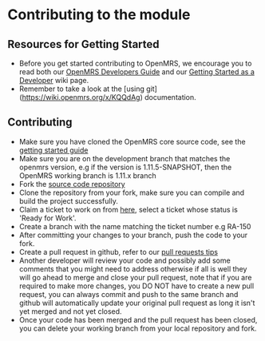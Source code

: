 # Contributing to the module

## Resources for Getting Started
- Before you get started contributing to OpenMRS, we encourage you to read both our [OpenMRS Developers Guide](http://go.openmrs.org/newdev-web) and our [Getting Started as a Developer](https://wiki.openmrs.org/x/MQAJ) wiki page.
- Remember to take a look at the [using git] (https://wiki.openmrs.org/x/KQQdAg) documentation.

## Contributing
- Make sure you have cloned the OpenMRS core source code, see the [getting started guide](https://wiki.openmrs.org/x/poBE)
- Make sure you are on the development branch that matches the openmrs version, e.g if the version is 1.11.5-SNAPSHOT, then the OpenMRS working branch is 1.11.x branch
- Fork the [source code repository](https://github.com/openmrs/openmrs-module-adminui)
- Clone the repository from your fork, make sure you can compile and build the project successfully.
- Claim a ticket to work on from [here](https://issues.openmrs.org/browse/TRUNK-4748?jql=labels%20%3D%20adminui), select a ticket whose status is 'Ready for Work'.
- Create a branch with the name matching the ticket number e.g RA-150
- After committing your changes to your branch, push the code to your fork.
- Create a pull request in github, refer to our [pull requests tips](https://wiki.openmrs.org/x/KYOfAw)
- Another developer will review your code and possibly add some comments that you might need to address otherwise if all is well they will go ahead to merge and close your pull request, note that if you are required to make more changes, you DO NOT have to create a new pull request, you can always commit and push to the same branch and github will automatically update your original pull request as long it isn't yet merged and not yet closed.
- Once your code has been merged and the pull request has been closed, you can delete your working branch from your local repository and fork.
